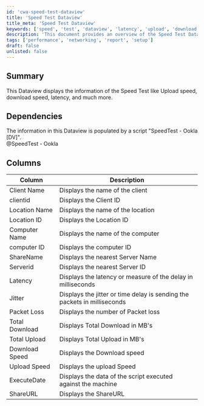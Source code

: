 ```yaml
---
id: 'cwa-speed-test-dataview'
title: 'Speed Test Dataview'
title_meta: 'Speed Test Dataview'
keywords: ['speed', 'test', 'dataview', 'latency', 'upload', 'download', 'packet', 'loss', 'jitter', 'performance']
description: 'This document provides an overview of the Speed Test Dataview, detailing how it displays key metrics such as upload speed, download speed, and latency. It also outlines the dependencies and columns included in the Dataview for enhanced performance monitoring.'
tags: ['performance', 'networking', 'report', 'setup']
draft: false
unlisted: false
---
```

## Summary

This Dataview displays the information of the Speed Test like Upload speed, download speed, latency, and much more.

## Dependencies

The information in this Dataview is populated by a script "SpeedTest - Ookla [DV]".  
@SpeedTest - Ookla

## Columns

| Column           | Description                                                       |
|------------------|-------------------------------------------------------------------|
| Client Name      | Displays the name of the client                                   |
| clientid         | Displays the Client ID                                            |
| Location Name    | Displays the name of the location                                 |
| Location ID      | Displays the Location ID                                          |
| Computer Name    | Displays the name of the computer                                 |
| computer ID      | Displays the computer ID                                          |
| ShareName        | Displays the nearest Server Name                                  |
| Serverid         | Displays the nearest Server ID                                    |
| Latency          | Displays the latency or measure of the delay in milliseconds      |
| Jitter           | Displays the jitter or time delay is sending the packets in milliseconds |
| Packet Loss      | Displays the number of Packet loss                                |
| Total Download    | Displays Total Download in MB's                                   |
| Total Upload     | Displays Total Upload in MB's                                     |
| Download Speed   | Displays the Download speed                                       |
| Upload Speed     | Displays the upload Speed                                         |
| ExecuteDate      | Displays the data of the script executed against the machine      |
| ShareURL         | Displays the ShareURL                                            |


